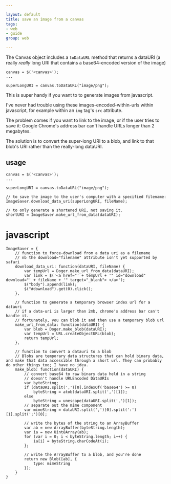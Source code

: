 ```yaml
---

layout: default
title: save an image from a canvas
tags: 
- web 
- guide
group: web

---
```


The Canvas object includes a `toDataURL` method that returns a dataURI (a really *really* long URI that contains a base64-encoded version of the image)

    canvas = $('<canvas>');
    ...

    superLongURI = canvas.toDataURL("image/png");

This is super handy if you want to to generate images from javascript. 

I've never had trouble using these images-encoded-within-urls within javascript, for example within an `img` tag's `src` attribute.

The problem comes if you want to link to the image, or if the user tries to save it: Google Chrome's address bar can't handle URLs longer than 2 megabytes.

The solution is to convert the super-long URI to a blob, and link to that blob's URI rather than the really-long dataURI.

## usage

    canvas = $('<canvas>');
    ...

    superLongURI = canvas.toDataURL("image/png");

    // to save the image to the user's computer with a specified filename:
    ImageSaver.download_data_uri(superLongURI, fileName);

    // to only generate a shortened URI, not saving it.
    shortURI = ImageSaver.make_url_from_data(dataURI);



# javascript

    ImageSaver = {
        // function to force-download from a data uri as a filename
        // nb the download="filename" attribute isn't yet supported by safari
        download_data_uri: function(dataURI, fileName) {
            var tempUrl = Doger.make_url_from_data(dataURI);
            var link = $('<a href="' + tempUrl + '" id="download" download="' + fileName + '" target="_blank"> </a>');
            $("body").append(link);
            $("#download").get(0).click();
        },

        // function to generate a temporary browser index url for a datauri
        // if a data-uri is larger than 2mb, chrome's address bar can't handle it.
        // fortunately, you can blob it and then use a temporary blob url
        make_url_from_data: function(dataURI) {
            var blob = Doger.make_blob(dataURI);
            var tempUrl = URL.createObjectURL(blob);
            return tempUrl;
        },

        // function to convert a datauri to a blob
        // Blobs are temporary data structures that can hold binary data, and make that data accessible through a short url. They can probably do other things too; I have no idea.
        make_blob: function(dataURI) {
            // convert base64 to raw binary data held in a string
            // doesn't handle URLEncoded DataURIs
            var byteString;
            if (dataURI.split(',')[0].indexOf('base64') >= 0)
                byteString = atob(dataURI.split(',')[1]);
            else
                byteString = unescape(dataURI.split(',')[1]);
            // separate out the mime component
            var mimeString = dataURI.split(',')[0].split(':')[1].split(';')[0];

            // write the bytes of the string to an ArrayBuffer
            var ab = new ArrayBuffer(byteString.length);
            var ia = new Uint8Array(ab);
            for (var i = 0; i < byteString.length; i++) {
                ia[i] = byteString.charCodeAt(i);
            };

            // write the ArrayBuffer to a blob, and you're done
            return new Blob([ab], {
                type: mimeString
            });
        }
    }